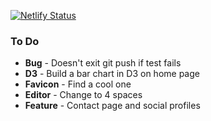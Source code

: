 [![Netlify Status](https://api.netlify.com/api/v1/badges/1d26f957-5566-4df3-9bff-1b85a12884d3/deploy-status)](https://app.netlify.com/sites/pagey/deploys)

### To Do

- **Bug** - Doesn't exit git push if test fails
- **D3** - Build a bar chart in D3 on home page
- **Favicon** - Find a cool one
- **Editor** - Change to 4 spaces
- **Feature** - Contact page and social profiles
